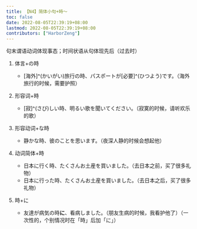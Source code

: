```yaml
---
title: 【N4】简体小句+時～
toc: false
date: 2022-08-05T22:39:19+08:00
lastmod: 2022-08-05T22:39:19+08:00
contributors: ["HarborZeng"]
---
```


句末谓语动词体现事态；时间状语从句体现先后（过去时）

1. 体言+の時
   - [海外]^(かいがい)旅行の時、パスポートが[必要]^(ひつよう)です。（海外旅行的时候，需要护照）

2. 形容词+時
   - [寂]^(さび)しい時、明るい歌を聞いてください。（寂寞的时候，请听欢乐的歌）

3. 形容动词+な時
   - 静かな時、彼のことを思います。（夜深人静的时候会想起他）

4. 动词简体+時

   - 日本に行く時、たくさんお土産を買いました。（去日本之前，买了很多礼物）
   - 日本に行った時、たくさんお土産を買いました。（去日本之后，买了很多礼物）

5. 時+に

   - 友達が病気の時**に**、看病しました。（朋友生病的时候，我看护他了）（一次性的，个别情况时在「時」后加「に」）


